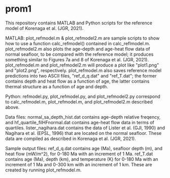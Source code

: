 # prom1
This repository contains MATLAB and Python scripts for the reference model of Korenaga et al. (JGR, 2021). 

MATLAB:
plot_refmodel.m & plot_refmodel2.m are sample scripts to show how to use a function calc_refmodel() contained
in calc_reflmodel.m. plot_refmodel2.m also plots the age-depth and age-heat flow data of normal seafloor, to be
compared with the reference model; it produces something similar to Figures 7a and 8 of Korenaga et al. (JGR, 2021). 
plot_refmodel.m and plot_refmodel2.m will produce a plot like "plot1.png" and "plot2.png", respectively. 
plot_refmodel.m also saves reference model predictions into two ASCII files, "ref_d_q.dat" and "ref_T.dat"; the former
contains depth and heat flow as a function of age, the latter contains thermal structure as a function of age and depth. 

Python:
refmodel.py, plot_refmodel.py, and plot_refmodel2.py correspond to calc_refmodel.m, plot_refmodel.m, and plot_refmodel2.m
described above. 

Data files:
normal_sa_depth_hist.dat contains age-depth relative freqency, and 
hf_quartile_filHFnormal.dat contains age-heat flow data in terms of quartiles. 
lister_nagihara.dat contains the data of Lister et al. (GJI, 1990) and Nagihara et al. (EPSL, 1996)
that are located on the normal seafloor. These data are compiled as described in Korenaga et al. (JGR, 2021). 

Sample output files:
ref_d_q.dat contains age (Ma), seafloor depth (m), and heat flow (mW/m^2), for 0-180 Ma with an increment of 1 Ma. 
ref_T.dat contains age (Ma), depth (km), and temperature (K) for 0-180 Ma with an increment of 1 Ma and 0-300 km with an increment of 1 km. 
These are created by running plot_refmodel.m. 
